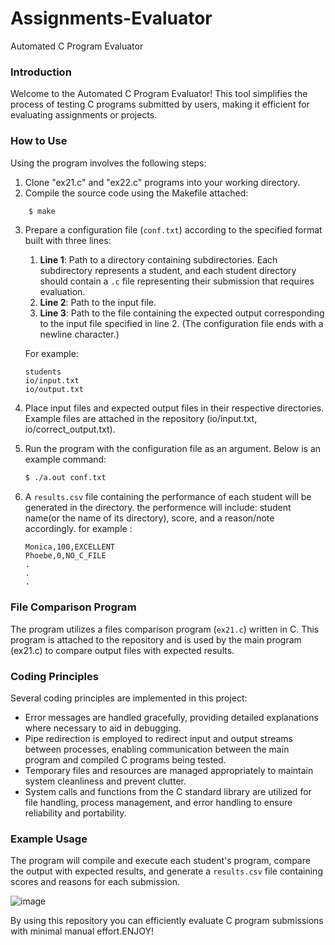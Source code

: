 # Assignments-Evaluator
Automated C Program Evaluator

### Introduction

Welcome to the Automated C Program Evaluator! This tool simplifies the process of testing C programs submitted by users, making it efficient for evaluating assignments or projects.

### How to Use

Using the program involves the following steps:
1. Clone "ex21.c" and "ex22.c" programs into your working directory. 
2. Compile the source code using the Makefile attached:
```bash
    $ make
```
3. Prepare a configuration file (`conf.txt`) according to the specified format built with three lines:
        
    1. **Line 1**: Path to a directory containing subdirectories. Each subdirectory represents a student, and each student directory should contain a `.c` file representing their                 submission that requires evaluation.
    2. **Line 2**: Path to the input file.
    3. **Line 3**: Path to the file containing the expected output corresponding to the input file specified in line 2.
    (The configuration file ends with a newline character.)

    For example:

    ```
    students
    io/input.txt
    io/output.txt
    ```
    
4. Place input files and expected output files in their respective directories. Example files are attached in the repository (io/input.txt, io/correct_output.txt).
5. Run the program with the configuration file as an argument. Below is an example command:
    ```bash
    $ ./a.out conf.txt
    ```
6. A `results.csv` file containing the performance of each student will be generated in the directory. the performence will include: student name(or the name of its directory), score, and a reason/note accordingly.
   for example :
   
       Monica,100,EXCELLENT
       Phoebe,0,NO_C_FILE
       .
       .
       .

### File Comparison Program

The program utilizes a files comparison program (`ex21.c`) written in C. This program is attached to the repository and is used by the main program (ex21.c) to compare output files with expected results.

### Coding Principles

Several coding principles are implemented in this project:
- Error messages are handled gracefully, providing detailed explanations where necessary to aid in debugging.
- Pipe redirection is employed to redirect input and output streams between processes, enabling communication between the main program and compiled C programs being tested.
- Temporary files and resources are managed appropriately to maintain system cleanliness and prevent clutter.
- System calls and functions from the C standard library are utilized for file handling, process management, and error handling to ensure reliability and portability.


### Example Usage

The program will compile and execute each student's program, compare the output with expected results, and generate a `results.csv` file containing scores and reasons for each submission.

![image](https://github.com/yeela8g/Assignments-Evaluator/assets/118124478/e08bf4bf-8a55-44b0-ac01-fade8518a260)

By using this repository you can efficiently evaluate C program submissions with minimal manual effort.ENJOY!
